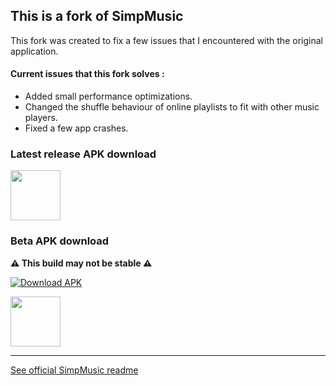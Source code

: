 ## This is a fork of SimpMusic

This fork was created to fix a few issues that I encountered with the original application.

#### Current issues that this fork solves :

-   Added small performance optimizations.
-   Changed the shuffle behaviour of online playlists to fit with other music players.
-   Fixed a few app crashes.

### Latest release APK download

<a href="http://github.com/Iliano101/SimpMusic/releases/latest/download/SimpMusic.apk"><img src="https://i.postimg.cc/sxWv2J29/badge-github.png" height="80"></a>

### Beta APK download

**⚠️ This build may not be stable ⚠️**

[![Download APK](https://github.com/Iliano101/SimpMusic/actions/workflows/beta-build.yml/badge.svg?branch=main)](https://nightly.link/Iliano101/SimpMusic/workflows/beta-build/main/release-build.zip)

<a href="https://nightly.link/Iliano101/SimpMusic/workflows/beta-build/main/release-build.zip"><img src="https://i.postimg.cc/sxWv2J29/badge-github.png" height="80"></a>

<hr/>

<a href="https://github.com/maxrave-dev/SimpMusic/blob/jetpack_compose/README.md">See official SimpMusic readme</a>
